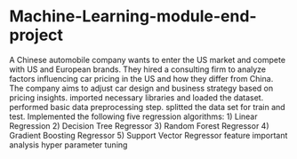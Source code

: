 # Machine-Learning-module-end-project
A Chinese automobile company wants to enter the US market and compete with US and European brands. They hired a consulting firm to analyze factors influencing car pricing in the US and how they differ from China. The company aims to adjust car design and business strategy based on pricing insights.
imported necessary libraries and loaded the dataset.
performed basic data preprocessing step.
splitted the data set for train and test.
Implemented the following five regression algorithms: 1) Linear Regression 2) Decision Tree Regressor 3) Random Forest Regressor 4) Gradient Boosting Regressor 5) Support Vector Regressor 
feature important analysis
hyper parameter tuning
